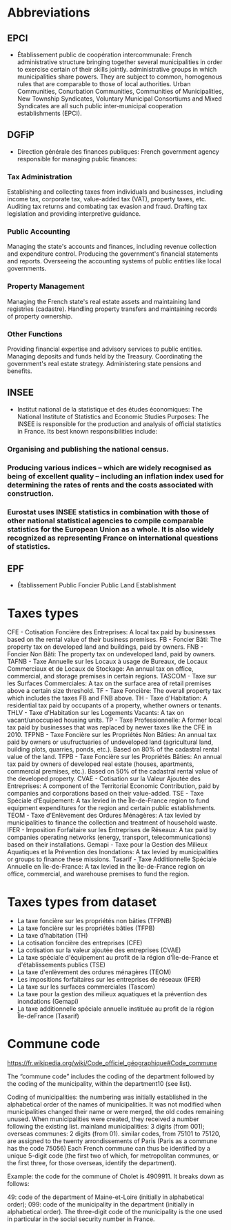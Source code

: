 # Abbreviations
## EPCI 
- Établissement public de coopération intercommunale:
French administrative structure bringing together several municipalities in order to exercise certain of their skills jointly. administrative groups in which municipalities share powers. They are subject to common, homogenous rules that are comparable to those of local authorities. Urban Communities, Conurbation Communities, Communities of Municipalities, New Township Syndicates, Voluntary Municipal Consortiums and Mixed Syndicates are all such public inter-municipal cooperation establishments (EPCI).
## DGFiP
- Direction générale des finances publiques:
French government agency responsible for managing public finances:
### Tax Administration
Establishing and collecting taxes from individuals and businesses, including income tax, corporate tax, value-added tax (VAT), property taxes, etc.
Auditing tax returns and combating tax evasion and fraud.
Drafting tax legislation and providing interpretive guidance.
### Public Accounting
Managing the state's accounts and finances, including revenue collection and expenditure control.
Producing the government's financial statements and reports.
Overseeing the accounting systems of public entities like local governments.
### Property Management
Managing the French state's real estate assets and maintaining land registries (cadastre).
Handling property transfers and maintaining records of property ownership.
### Other Functions
Providing financial expertise and advisory services to public entities.
Managing deposits and funds held by the Treasury.
Coordinating the government's real estate strategy.
Administering state pensions and benefits.
## INSEE
- Institut national de la statistique et des études économiques:
The National Institute of Statistics and Economic Studies
Purposes: 
The INSEE is responsible for the production and analysis of official statistics in France. Its best known responsibilities include:
### Organising and publishing the national census.
### Producing various indices – which are widely recognised as being of excellent quality – including an inflation index used for determining the rates of rents and the costs associated with construction.
### Eurostat uses INSEE statistics in combination with those of other national statistical agencies to compile comparable statistics for the European Union as a whole. It is also widely recognized as representing France on international questions of statistics.
## EPF 
- Établissement Public Foncier
Public Land Establishment

# Taxes types
CFE - Cotisation Foncière des Entreprises: A local tax paid by businesses based on the rental value of their business premises.
FB - Foncier Bâti: The property tax on developed land and buildings, paid by owners.
FNB - Foncier Non Bâti: The property tax on undeveloped land, paid by owners.
TAFNB - Taxe Annuelle sur les Locaux à usage de Bureaux, de Locaux Commerciaux et de Locaux de Stockage: An annual tax on office, commercial, and storage premises in certain regions.
TASCOM - Taxe sur les Surfaces Commerciales: A tax on the surface area of retail premises above a certain size threshold.
TF - Taxe Foncière: The overall property tax which includes the taxes FB and FNB above.
TH - Taxe d'Habitation: A residential tax paid by occupants of a property, whether owners or tenants.
THLV - Taxe d'Habitation sur les Logements Vacants: A tax on vacant/unoccupied housing units.
TP - Taxe Professionnelle: A former local tax paid by businesses that was replaced by newer taxes like the CFE in 2010.
TFPNB - Taxe Foncière sur les Propriétés Non Bâties: An annual tax paid by owners or usufructuaries of undeveloped land (agricultural land, building plots, quarries, ponds, etc.). Based on 80% of the cadastral rental value of the land.
TFPB - Taxe Foncière sur les Propriétés Bâties: An annual tax paid by owners of developed real estate (houses, apartments, commercial premises, etc.). Based on 50% of the cadastral rental value of the developed property.
CVAE - Cotisation sur la Valeur Ajoutée des Entreprises: A component of the Territorial Economic Contribution, paid by companies and corporations based on their value-added.
TSE - Taxe Spéciale d'Équipement: A tax levied in the Île-de-France region to fund equipment expenditures for the region and certain public establishments.
TEOM - Taxe d'Enlèvement des Ordures Ménagères: A tax levied by municipalities to finance the collection and treatment of household waste.
IFER - Imposition Forfaitaire sur les Entreprises de Réseaux: A tax paid by companies operating networks (energy, transport, telecommunications) based on their installations.
Gemapi - Taxe pour la Gestion des Milieux Aquatiques et la Prévention des Inondations: A tax levied by municipalities or groups to finance these missions.
Tasarif - Taxe Additionnelle Spéciale Annuelle en Île-de-France: A tax levied in the Île-de-France region on office, commercial, and warehouse premises to fund the region.

# Taxes types from dataset
- La taxe foncière sur les propriétés non bâties (TFPNB)
- La taxe foncière sur les propriétés bâties (TFPB)
- La taxe d'habitation (TH)
- La cotisation foncière des entreprises (CFE)
- La cotisation sur la valeur ajoutée des entreprises (CVAE)
- La taxe spéciale d'équipement au profit de la région d'Île-de-France et d'établissements publics (TSE)
- La taxe d'enlèvement des ordures ménagères (TEOM)
- Les impositions forfaitaires sur les entreprises de réseaux (IFER)
- La taxe sur les surfaces commerciales (Tascom)
- La taxe pour la gestion des milieux aquatiques et la prévention des inondations (Gemapi)
- La taxe additionnelle spéciale annuelle instituée au profit de la région Île-deFrance (Tasarif)


# Commune code
https://fr.wikipedia.org/wiki/Code_officiel_géographique#Code_commune

The “commune code” includes the coding of the department followed by the coding of the municipality, within the department10 (see list).

Coding of municipalities: the numbering was initially established in the alphabetical order of the names of municipalities. It was not modified when municipalities changed their name or were merged, the old codes remaining unused. When municipalities were created, they received a number following the existing list.
mainland municipalities: 3 digits (from 001);
overseas communes: 2 digits (from 01).
similar codes, from 75101 to 75120, are assigned to the twenty arrondissements of Paris (Paris as a commune has the code 75056)
Each French commune can thus be identified by a unique 5-digit code (the first two of which, for metropolitan communes, or the first three, for those overseas, identify the department).

Example: the code for the commune of Cholet is 4909911. It breaks down as follows:

49: code of the department of Maine-et-Loire (initially in alphabetical order);
099: code of the municipality in the department (initially in alphabetical order).
The three-digit code of the municipality is the one used in particular in the social security number in France.







